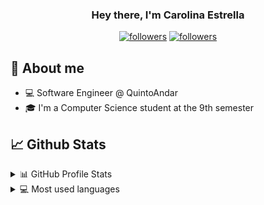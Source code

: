 <h3 align="center">Hey there, I'm Carolina Estrella</h3>

<p align="center">
  <a href="https://www.linkedin.com/in/carolina-estrella-906370192/"><img alt="followers" title="Linkedin" src="https://img.shields.io/badge/LinkedIn-0077B5?style=for-the-badge&logo=linkedin&logoColor=white"/></a>
  <a href="https://github.com/carolestrella"><img alt="followers" title="Follow me on Github" src="https://img.shields.io/github/followers/carolestrella?color=236ad3&style=for-the-badge&logo=github&label=Follow"/></a>
</p>

## 📖 About me

* 💻 Software Engineer @ QuintoAndar
* 🎓 I'm a Computer Science student at the 9th semester

## 📈 Github Stats

<!-- https://github.com/anuraghazra/github-readme-stats -->
<details>
  <summary>📊 GitHub Profile Stats</summary>
  <br/>
  <a href="https://github.com/anuraghazra/github-readme-stats"><img alt="carolestrellas's Github Stats" src="https://github-readme-stats.vercel.app/api?username=carolestrella&show_icons=true&count_private=true&hide=" /></a>
</details>

<details> 
  <summary>💻 Most used languages</summary>
  <br/>
  <a href="https://github.com/anuraghazra/github-readme-stats"><img alt="carolestrella's Top Languages" src="https://github-readme-stats.vercel.app/api/top-langs/?username=carolestrella&langs_count=10&layout=compact#" /></a>
  <br/>
  <b>Note:</b> This chart is only a metric of which languages my public code on GitHub consists of and does not reflect my experience or skill level.
</details>

